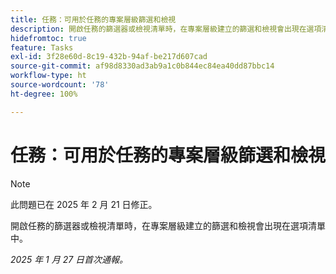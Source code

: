 ```yaml
---
title: 任務：可用於任務的專案層級篩選和檢視
description: 開啟任務的篩選器或檢視清單時，在專案層級建立的篩選和檢視會出現在選項清單中。
hidefromtoc: true
feature: Tasks
exl-id: 3f28e60d-8c19-432b-94af-be217d607cad
source-git-commit: af98d8330ad3ab9a1c0b844ec84ea40dd87bbc14
workflow-type: ht
source-wordcount: '78'
ht-degree: 100%

---
```


# 任務：可用於任務的專案層級篩選和檢視

>[!NOTE]
>
>此問題已在 2025 年 2 月 21 日修正。

開啟任務的篩選器或檢視清單時，在專案層級建立的篩選和檢視會出現在選項清單中。

_2025 年 1 月 27 日首次通報。_
